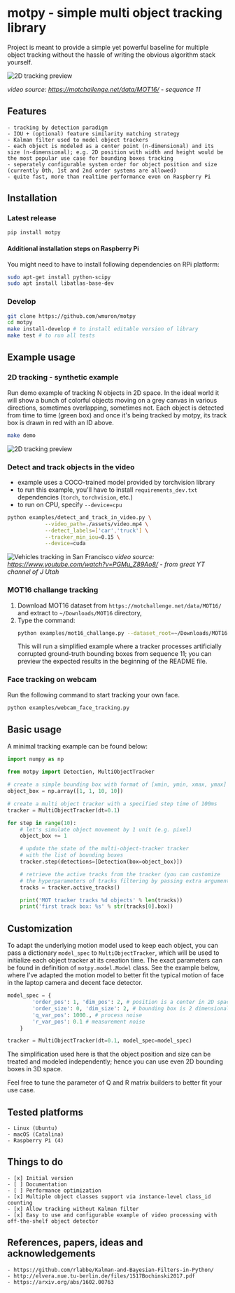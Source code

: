 # motpy - simple multi object tracking library

Project is meant to provide a simple yet powerful baseline for multiple object tracking without the hassle of writing the obvious algorithm stack yourself.

![2D tracking preview](assets/mot16_challange.gif)

_video source: <https://motchallenge.net/data/MOT16/> - sequence 11_

## Features

    - tracking by detection paradigm
    - IOU + (optional) feature similarity matching strategy
    - Kalman filter used to model object trackers
    - each object is modeled as a center point (n-dimensional) and its size (n-dimensional); e.g. 2D position with width and height would be the most popular use case for bounding boxes tracking
    - seperately configurable system order for object position and size (currently 0th, 1st and 2nd order systems are allowed)
    - quite fast, more than realtime performance even on Raspberry Pi

## Installation

### Latest release

```bash
pip install motpy
```

#### Additional installation steps on Raspberry Pi

You might need to have to install following dependencies on RPi platform:

```bash
sudo apt-get install python-scipy
sudo apt install libatlas-base-dev
```

### Develop

```bash
git clone https://github.com/wmuron/motpy
cd motpy 
make install-develop # to install editable version of library
make test # to run all tests
```

## Example usage

### 2D tracking - synthetic example

Run demo example of tracking N objects in 2D space. In the ideal world it will show a bunch of colorful objects moving on a grey canvas in various directions, sometimes overlapping, sometimes not. Each object is detected from time to time (green box) and once it's being tracked by motpy, its track box is drawn in red with an ID above.

```bash
make demo
```

![2D tracking preview](assets/2d_multi_object_tracking.gif)

### Detect and track objects in the video

-   example uses a COCO-trained model provided by torchvision library
-   to run this example, you'll have to install `requirements_dev.txt` dependencies (`torch`, `torchvision`, etc.)
-   to run on CPU, specify `--device=cpu` 

```bash
python examples/detect_and_track_in_video.py \
            --video_path=./assets/video.mp4 \
            --detect_labels=['car','truck'] \
            --tracker_min_iou=0.15 \
            --device=cuda
```

![Vehicles tracking in San Francisco](assets/detect_and_track_vehicles.gif)
_video source: <https://www.youtube.com/watch?v=PGMu_Z89Ao8/> - from great YT channel of J Utah_

### MOT16 challange tracking

1.  Download MOT16 dataset from `https://motchallenge.net/data/MOT16/` and extract to `~/Downloads/MOT16` directory,
2.  Type the command: 
    ```bash
    python examples/mot16_challange.py --dataset_root=~/Downloads/MOT16 --seq_id=11
    ```
    This will run a simplified example where a tracker processes artificially corrupted ground-truth bounding boxes from sequence 11; you can preview the expected results in the beginning of the README file.

### Face tracking on webcam

Run the following command to start tracking your own face.

```bash
python examples/webcam_face_tracking.py
```

## Basic usage

A minimal tracking example can be found below:

```python
import numpy as np

from motpy import Detection, MultiObjectTracker

# create a simple bounding box with format of [xmin, ymin, xmax, ymax]
object_box = np.array([1, 1, 10, 10])

# create a multi object tracker with a specified step time of 100ms
tracker = MultiObjectTracker(dt=0.1)

for step in range(10):
    # let's simulate object movement by 1 unit (e.g. pixel)
    object_box += 1

    # update the state of the multi-object-tracker tracker
    # with the list of bounding boxes
    tracker.step(detections=[Detection(box=object_box)])

    # retrieve the active tracks from the tracker (you can customize
    # the hyperparameters of tracks filtering by passing extra arguments)
    tracks = tracker.active_tracks()

    print('MOT tracker tracks %d objects' % len(tracks))
    print('first track box: %s' % str(tracks[0].box))

```

## Customization

To adapt the underlying motion model used to keep each object, you can pass a dictionary `model_spec` to `MultiObjectTracker`, which will be used to initialize each object tracker at its creation time. The exact parameters can be found in definition of `motpy.model.Model` class. 
See the example below, where I've adapted the motion model to better fit the typical motion of face in the laptop camera and decent face detector.

```python
model_spec = {
        'order_pos': 1, 'dim_pos': 2, # position is a center in 2D space; under constant velocity model
        'order_size': 0, 'dim_size': 2, # bounding box is 2 dimensional; under constant velocity model
        'q_var_pos': 1000., # process noise
        'r_var_pos': 0.1 # measurement noise
    }

tracker = MultiObjectTracker(dt=0.1, model_spec=model_spec)
```

The simplification used here is that the object position and size can be treated and modeled independently; hence you can use even 2D bounding boxes in 3D space.

Feel free to tune the parameter of Q and R matrix builders to better fit your use case.

## Tested platforms

    - Linux (Ubuntu)
    - macOS (Catalina)
    - Raspberry Pi (4)

## Things to do

    - [x] Initial version
    - [ ] Documentation
    - [ ] Performance optimization
    - [x] Multiple object classes support via instance-level class_id counting
    - [x] Allow tracking without Kalman filter
    - [x] Easy to use and configurable example of video processing with off-the-shelf object detector

## References, papers, ideas and acknowledgements

    - https://github.com/rlabbe/Kalman-and-Bayesian-Filters-in-Python/
    - http://elvera.nue.tu-berlin.de/files/1517Bochinski2017.pdf
    - https://arxiv.org/abs/1602.00763
